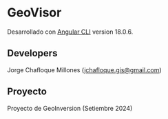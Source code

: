 # GeoVisor

Desarrollado con [Angular CLI](https://github.com/angular/angular-cli) version 18.0.6.

## Developers

Jorge Chafloque Millones (jchafloque.gis@gmail.com)

## Proyecto

Proyecto de GeoInversion (Setiembre 2024)


